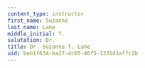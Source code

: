 ```yaml
---
content_type: instructor
first_name: Suzanne
last_name: Lane
middle_initial: T.
salutation: Dr.
title: Dr. Suzanne T. Lane
uid: beb1f634-ba27-4c65-46f5-1331d1affc2b
---
```

